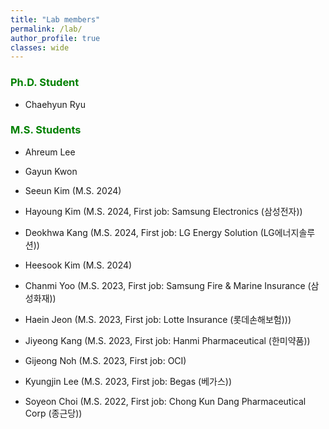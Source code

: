 ```yaml
---
title: "Lab members"
permalink: /lab/
author_profile: true
classes: wide
---
```


### <span style="color:green"> Ph.D. Student

- Chaehyun Ryu

### <span style="color:green"> M.S. Students

- Ahreum Lee 

- Gayun Kwon 

- Seeun Kim (M.S. 2024)

- Hayoung Kim (M.S. 2024, First job: Samsung Electronics (삼성전자))

- Deokhwa Kang (M.S. 2024, First job: LG Energy Solution (LG에너지솔루션))

- Heesook Kim (M.S. 2024)

- Chanmi Yoo (M.S. 2023, First job: Samsung Fire & Marine Insurance (삼성화재))

- Haein Jeon (M.S. 2023, First job: Lotte Insurance (롯데손해보험)))

- Jiyeong Kang (M.S. 2023, First job: Hanmi Pharmaceutical (한미약품))

- Gijeong Noh (M.S. 2023, First job: OCI)

- Kyungjin Lee (M.S. 2023, First job: Begas (베가스))

- Soyeon Choi (M.S. 2022, First job: Chong Kun Dang Pharmaceutical Corp (종근당))
